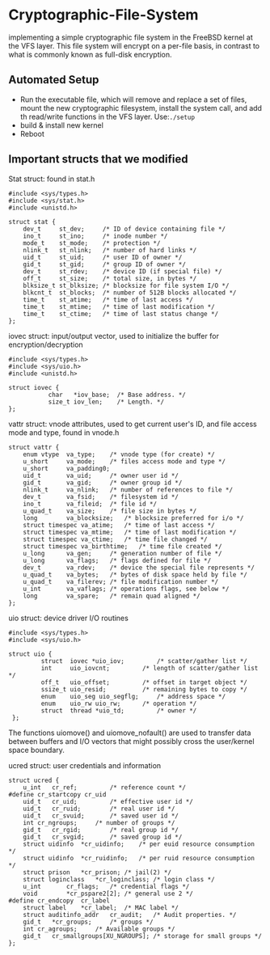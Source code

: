 # Cryptographic-File-System
implementing a simple cryptographic file system in the FreeBSD kernel at the VFS layer. This file system will encrypt on a per-file basis, in contrast to what is commonly known as full-disk encryption.

## Automated Setup
- Run the executable file, which will remove and replace a set of files, mount the new cryptographic filesystem, install the system call, and add th read/write functions in the VFS layer. Use:`./setup`
- build & install new kernel
- Reboot

## Important structs that we modified

Stat struct: found in stat.h
```
#include <sys/types.h>
#include <sys/stat.h>
#include <unistd.h>

struct stat {
    dev_t     st_dev;     /* ID of device containing file */
    ino_t     st_ino;     /* inode number */
    mode_t    st_mode;    /* protection */
    nlink_t   st_nlink;   /* number of hard links */
    uid_t     st_uid;     /* user ID of owner */
    gid_t     st_gid;     /* group ID of owner */
    dev_t     st_rdev;    /* device ID (if special file) */
    off_t     st_size;    /* total size, in bytes */
    blksize_t st_blksize; /* blocksize for file system I/O */
    blkcnt_t  st_blocks;  /* number of 512B blocks allocated */
    time_t    st_atime;   /* time of last access */
    time_t    st_mtime;   /* time of last modification */
    time_t    st_ctime;   /* time of last status change */
};
```

iovec struct: input/output vector, used to initialize the buffer for encryption/decryption
```
#include <sys/types.h>
#include <sys/uio.h>
#include <unistd.h>

struct iovec {
		   char	  *iov_base;  /* Base address. */
		   size_t iov_len;    /* Length. */
};
```

vattr struct: vnode attributes, used to get current user's ID, and file access mode and type, found in vnode.h
```
struct vattr {
	enum vtype	va_type;	/* vnode type (for create) */
	u_short		va_mode;	/* files access mode and type */
	u_short		va_padding0;
	uid_t		va_uid;		/* owner user id */
	gid_t		va_gid;		/* owner group id */
	nlink_t		va_nlink;	/* number of references to file */
	dev_t		va_fsid;	/* filesystem id */
	ino_t		va_fileid;	/* file id */
	u_quad_t	va_size;	/* file size in bytes */
	long		va_blocksize;	/* blocksize preferred for i/o */
	struct timespec	va_atime;	/* time of last access */
	struct timespec	va_mtime;	/* time of last modification */
	struct timespec	va_ctime;	/* time file changed */
	struct timespec	va_birthtime;	/* time file created */
	u_long		va_gen;		/* generation number of file */
	u_long		va_flags;	/* flags defined for file */
	dev_t		va_rdev;	/* device the special file represents */
	u_quad_t	va_bytes;	/* bytes of disk space held by file */
	u_quad_t	va_filerev;	/* file modification number */
	u_int		va_vaflags;	/* operations flags, see below */
	long		va_spare;	/* remain quad aligned */
};
```

uio struct: device driver I/O	routines
```
#include <sys/types.h>
#include <sys/uio.h>

struct uio {
	     struct  iovec *uio_iov;	     /*	scatter/gather list */
	     int     uio_iovcnt;	     /*	length of scatter/gather list */
	     off_t   uio_offset;	     /*	offset in target object	*/
	     ssize_t uio_resid;		     /*	remaining bytes	to copy	*/
	     enum    uio_seg uio_segflg;     /*	address	space */
	     enum    uio_rw uio_rw;	     /*	operation */
	     struct  thread *uio_td;	     /*	owner */
 };
```
The functions uiomove() and uiomove_nofault() are used to transfer	data between buffers and I/O vectors that might	possibly cross the user/kernel space boundary.

ucred struct: user credentials and information
```
struct ucred {
	u_int	cr_ref;			/* reference count */
#define	cr_startcopy cr_uid
	uid_t	cr_uid;			/* effective user id */
	uid_t	cr_ruid;		/* real user id */
	uid_t	cr_svuid;		/* saved user id */
	int	cr_ngroups;		/* number of groups */
	gid_t	cr_rgid;		/* real group id */
	gid_t	cr_svgid;		/* saved group id */
	struct uidinfo	*cr_uidinfo;	/* per euid resource consumption */
	struct uidinfo	*cr_ruidinfo;	/* per ruid resource consumption */
	struct prison	*cr_prison;	/* jail(2) */
	struct loginclass	*cr_loginclass; /* login class */
	u_int		cr_flags;	/* credential flags */
	void 		*cr_pspare2[2];	/* general use 2 */
#define	cr_endcopy	cr_label
	struct label	*cr_label;	/* MAC label */
	struct auditinfo_addr	cr_audit;	/* Audit properties. */
	gid_t	*cr_groups;		/* groups */
	int	cr_agroups;		/* Available groups */
	gid_t   cr_smallgroups[XU_NGROUPS];	/* storage for small groups */
};
```
